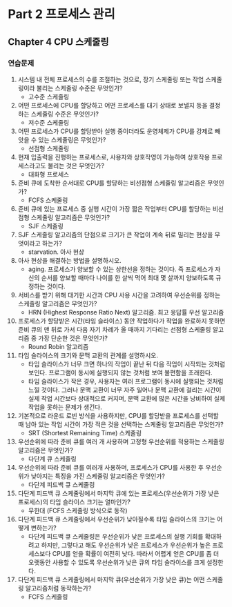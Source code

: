 # Part 2 프로세스 관리

## Chapter 4 CPU 스케줄링

### 연습문제

1. 시스템 내 전체 프로세스의 수를 조절하는 것으로, 장기 스케줄링 또는 작업 스케줄링이라 불리는 스케줄링 수준은 무엇인가?
    - 고수준 스케줄링
2. 어떤 프로세스에 CPU를 할당하고 어떤 프로세스를 대기 상태로 보낼지 등을 결정하는 스케줄링 수준은 무엇인가?
    - 저수준 스케줄링
3. 어떤 프로세스가 CPU를 할당받아 실행 중이더라도 운영체제가 CPU를 강제로 빼앗을 수 있는 스케줄링은 무엇인가?
    - 선점형 스케줄링
4. 현재 입출력을 진행하는 프로세스로, 사용자와 상호작영이 가능하여 상호작용 프로세스라고도 불리는 것은 무엇인가?
    - 대화형 프로세스
5. 준비 큐에 도착한 순서대로 CPU를 할당하는 비선점형 스케줄링 알고리즘은 무엇인가?
    - FCFS 스케줄링
6. 준비 큐에 있는 프로세스 중 실행 시간이 가장 짧은 작업부터 CPU를 할당하는 비선점형 스케줄링 알고리즘은 무엇인가?
    - SJF 스케줄링
7. SJF 스케줄링 알고리즘의 단점으로 크기가 큰 작업이 계속 뒤로 밀리는 현상을 무엇이라고 하는가?
    - starvation. 아사 현상
8. 아사 현상을 해결하는 방법을 설명하시오.
    - aging. 프로세스가 양보할 수 있는 상한선을 정하는 것이다. 즉 프로세스가 자신의 순서를 양보할 때마다 나이를 한 살씩 먹어 최대 몇 살까지 양보하도록 규정하는 것이다.
9. 서비스를 받기 위해 대기한 시간과 CPU 사용 시간을 고려하여 우선순위를 정하는 스케줄링 알고리즘은 무엇인가?
    - HRN (Highest Response Ratio Next) 알고리즘. 최고 응답률 우선 알고리즘
10. 프로세스가 할당받은 시간(타임 슬라이스) 동안 작업하다가 작업을 완료하지 못하면 준비 큐의 맨 뒤로 가서 다음 자기 차례가 올 때까지 기다리는 선점형 스케줄링 알고리즘 중 가장 단순한 것은 무엇인가?
    - Round Robin 알고리즘
11. 타임 슬라이스의 크기와 문맥 교환의 관계를 설명하시오.
    - 타임 슬라이스가 너무 크면 하나의 작업이 끝난 뒤 다음 작업이 시작되는 것처럼 보인다. 프로그램이 동시에 실행되지 않는 것처럼 보여 불편함을 초래한다.
    - 타임 슬라이스가 작은 경우, 사용자는 여러 프로그램이 동시에 실행되는 것처럼 느낄 것이다. 그러나 문맥 교환이 너무 자주 일어나 문맥 교환에 걸리는 시간이 실제 작업 시간보다 상대적으로 커지며, 문맥
      교환에 많은 시간을 낭비하여 실제 작업을 못하는 문제가 생긴다.
12. 기본적으로 라운드 로빈 방식을 사용하지만, CPU를 할당받을 프로세스를 선택할 때 남아 있는 작업 시간이 가장 적은 것을 선택하는 스케줄링 알고리즘은 무엇인가?
    - SRT (Shortest Remaining Time) 스케줄링
13. 우선순위에 따라 준비 큐를 여러 개 사용하며 고정형 우선순위를 적용하는 스케줄링 알고리즘은 무엇인가?
    - 다단계 큐 스케줄링
14. 우선순위에 따라 준비 큐를 여러개 사용하며, 프로세스가 CPU를 사용한 후 우선순위가 낮아지는 특징을 가진 스케줄링 알고리즘은 무엇인가?
    - 다단계 피드백 큐 스케줄링
15. 다단계 피드백 큐 스케줄링에서 마지막 큐에 있는 프로세스(우선순위가 가장 낮은 프로세스)의 타임 슬라이스 크기는 얼마인가?
    - 무한대 (FCFS 스케줄링 방식으로 동작)
16. 다단계 피드백 큐 스케줄링에서 우선순위가 낮아질수록 타임 슬라이스의 크기는 어떻게 변하는가?
    - 다단계 피드백 큐 스케줄링은 우선순위가 낮은 프로세스의 실행 기회를 확대하려고 하지만, 그렇다고 해도 우선순위가 낮은 프로세스가 우선순위가 높은 프로세스보다 CPU를 얻을 확률이 여전히 낮다. 따라서
      어렵게 얻은 CPU를 좀 더 오랫동안 사용할 수 있도록 우선순위가 낮은 큐의 타임 슬라이스를 크게 설정한다.
17. 다단계 피드백 큐 스케줄링에서 마지막 큐(우선순위가 가장 낮은 큐)는 어떤 스케줄링 알고리즘처럼 동작하는가?
    - FCFS 스케줄링

